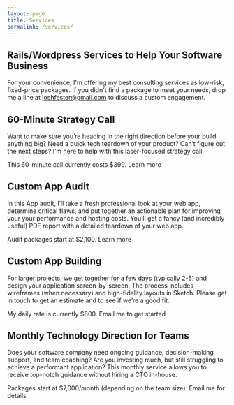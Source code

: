 ```yaml
---
layout: page
title: Services
permalink: /services/
---
```


## Rails/Wordpress Services to Help Your Software Business
For your convenience, I'm offering my best consulting services as low-risk, fixed-price packages. If you didn't find a package to meet your needs, drop me a line at joshfester@gmail.com to discuss a custom engagement.

## 60-Minute Strategy Call
Want to make sure you’re heading in the right direction before your build anything big? Need a quick tech teardown of your product? Can’t figure out the next steps? I’m here to help with this laser-focused strategy call.

This 60-minute call currently costs $399. Learn more

## Custom App Audit
In this App audit, I’ll take a fresh professional look at your web app, determine critical flaws, and put together an actionable plan for improving your your performance and hosting costs. You’ll get a fancy (and incredibly useful) PDF report with a detailed teardown of your web app.

Audit packages start at $2,100. Learn more

## Custom App Building
For larger projects, we get together for a few days (typically 2-5) and design your application screen-by-screen. The process includes wireframes (when necessary) and high-fidelity layouts in Sketch. Please get in touch to get an estimate and to see if we’re a good fit.

My daily rate is currently $800. Email me to get started

## Monthly Technology Direction for Teams
Does your software company need ongoing guidance, decision-making support, and team coaching? Are you investing much, but still struggling to achieve a performant application? This monthly service allows you to receive top-notch guidance without hiring a CTO in-house.

Packages start at $7,000/month (depending on the team size). Email me for details